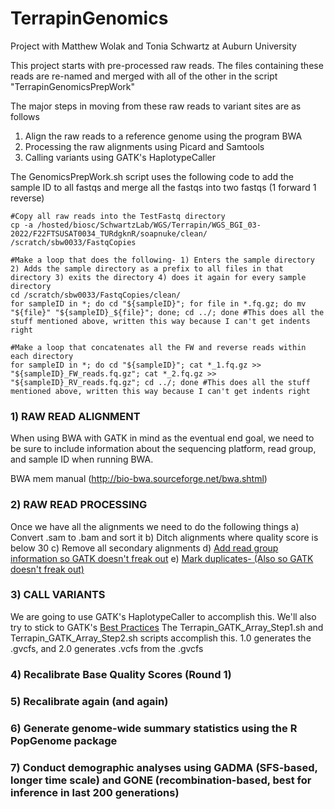 # TerrapinGenomics
Project with Matthew Wolak and Tonia Schwartz at Auburn University

This project starts with pre-processed raw reads. The files containing these reads are re-named and merged with all of the other in the script "TerrapinGenomicsPrepWork"

The major steps in moving from these raw reads to variant sites are as follows
1) Align the raw reads to a reference genome using the program BWA
2) Processing the raw alignments using Picard and Samtools
3) Calling variants using GATK's HaplotypeCaller

The GenomicsPrepWork.sh script uses the following code to add the sample ID to all fastqs and merge all the fastqs into two fastqs (1 forward 1 reverse)

```
#Copy all raw reads into the TestFastq directory
cp -a /hosted/biosc/SchwartzLab/WGS/Terrapin/WGS_BGI_03-2022/F22FTSUSAT0034_TURdgknR/soapnuke/clean/ /scratch/sbw0033/FastqCopies

#Make a loop that does the following- 1) Enters the sample directory 2) Adds the sample directory as a prefix to all files in that directory 3) exits the directory 4) does it again for every sample directory
cd /scratch/sbw0033/FastqCopies/clean/
for sampleID in *; do cd "${sampleID}"; for file in *.fq.gz; do mv "${file}" "${sampleID}_${file}"; done; cd ../; done #This does all the stuff mentioned above, written this way because I can't get indents right

#Make a loop that concatenates all the FW and reverse reads within each directory
for sampleID in *; do cd "${sampleID}"; cat *_1.fq.gz >> "${sampleID}_FW_reads.fq.gz"; cat *_2.fq.gz >> "${sampleID}_RV_reads.fq.gz"; cd ../; done #This does all the stuff mentioned above, written this way because I can't get indents right
```

### 1) RAW READ ALIGNMENT
When using BWA with GATK in mind as the eventual end goal, we need to be sure to include information about the sequencing platform, read group, and sample ID when running BWA.

BWA mem manual (http://bio-bwa.sourceforge.net/bwa.shtml)

### 2) RAW READ PROCESSING

Once we have all the alignments we need to do the following things
a) Convert .sam to .bam and sort it 
b) Ditch alignments where quality score is below 30
c) Remove all secondary alignments
d) [Add read group information so GATK doesn't freak out](https://gatk.broadinstitute.org/hc/en-us/articles/360037226472-AddOrReplaceReadGroups-Picard-)
e) [Mark duplicates- (Also so GATK doesn't freak out)](https://gatk.broadinstitute.org/hc/en-us/articles/360037052812-MarkDuplicates-Picard-)

### 3) CALL VARIANTS

We are going to use GATK's HaplotypeCaller to accomplish this. We'll also try to stick to GATK's [Best Practices](https://evodify.com/gatk-in-non-model-organism/)
The Terrapin_GATK_Array_Step1.sh and Terrapin_GATK_Array_Step2.sh scripts accomplish this. 1.0 generates the .gvcfs, and 2.0 generates .vcfs from the .gvcfs

### 4) Recalibrate Base Quality Scores (Round 1)

### 5) Recalibrate again (and again)

### 6) Generate genome-wide summary statistics using the R PopGenome package

### 7) Conduct demographic analyses using GADMA (SFS-based, longer time scale) and GONE (recombination-based, best for inference in last 200 generations)



